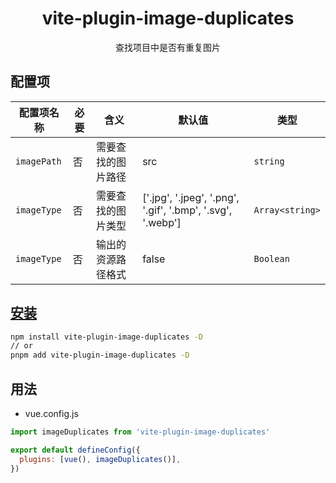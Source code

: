 <h1 align="center">vite-plugin-image-duplicates</h1>
<p align="center">查找项目中是否有重复图片</p>

## 配置项

| **配置项名称** | **必要** | **含义**           | **默认值** | **类型**  |
| -------------- | ------------ | --------           | ---------- | --------  |
| `imagePath`    | 否           | 需要查找的图片路径 | src        | `string`  |
| `imageType`    | 否           | 需要查找的图片类型 | ['.jpg', '.jpeg', '.png', '.gif', '.bmp', '.svg', '.webp']|`Array<string>` |
| `imageType`    | 否           | 输出的资源路径格式 | false      | `Boolean` |

## [安装](https://www.npmjs.com/package/vite-plugin-image-duplicates)

```bash
npm install vite-plugin-image-duplicates -D
// or
pnpm add vite-plugin-image-duplicates -D
```

## 用法

- vue.config.js

```js
import imageDuplicates from 'vite-plugin-image-duplicates'

export default defineConfig({
  plugins: [vue(), imageDuplicates()],
})

```
